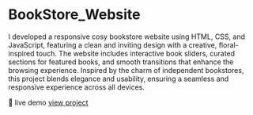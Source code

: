 # BookStore_Website

I developed a responsive cosy bookstore website using HTML, CSS, and JavaScript, featuring a clean and inviting design with a creative, floral-inspired touch. The website includes interactive book sliders, curated sections for featured books, and smooth transitions that enhance the browsing experience. Inspired by the charm of independent bookstores, this project blends elegance and usability, ensuring a seamless and responsive experience across all devices.

🔗 live demo
[view project]()

